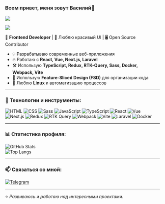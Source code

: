 ### Всем привет, меня зовут Василий👋

![](https://komarev.com/ghpvc/?username=Ignasiya)

[![](https://www.codewars.com/users/@Ignasiy93/badges/large)](https://www.codewars.com/users/@Ignasiy93)

🚀 **Frontend Developer** | 🎨 Люблю красивый UI | 🖥 Open Source Contributor  

- 💡 Разрабатываю современные веб-приложения
- 🔥 Работаю с **React, Vue, Next.js, Laravel**
- 🛠 Использую **TypeScript, Redux, RTK-Query, Sass, Docker, Webpack, Vite**
- 📂 Использую **Feature-Sliced Design (FSD)** для организации кода
- 🐧 Люблю **Linux** и автоматизацию процессов

---

### 🚀 **Технологии и инструменты:**  

![HTML](https://img.shields.io/badge/HTML5-E34F26?style=for-the-badge&logo=html5&logoColor=white)
![CSS](https://img.shields.io/badge/CSS3-1572B6?style=for-the-badge&logo=css3&logoColor=white)
![Sass](https://img.shields.io/badge/Sass-CC6699?style=for-the-badge&logo=sass&logoColor=white)
![JavaScript](https://img.shields.io/badge/JavaScript-F7DF1E?style=for-the-badge&logo=javascript&logoColor=black)
![TypeScript](https://img.shields.io/badge/TypeScript-007ACC?style=for-the-badge&logo=typescript&logoColor=white)
![React](https://img.shields.io/badge/React-20232A?style=for-the-badge&logo=react&logoColor=61DAFB)
![Vue](https://img.shields.io/badge/Vue.js-4FC08D?style=for-the-badge&logo=vue.js&logoColor=white)
![Next.js](https://img.shields.io/badge/Next.js-000000?style=for-the-badge&logo=next.js&logoColor=white)
![Redux](https://img.shields.io/badge/Redux-764ABC?style=for-the-badge&logo=redux&logoColor=white)
![RTK Query](https://img.shields.io/badge/RTK--Query-764ABC?style=for-the-badge&logo=redux&logoColor=white)
![Webpack](https://img.shields.io/badge/Webpack-8DD6F9?style=for-the-badge&logo=webpack&logoColor=white)
![Vite](https://img.shields.io/badge/Vite-646CFF?style=for-the-badge&logo=vite&logoColor=white)
![Laravel](https://img.shields.io/badge/Laravel-FF2D20?style=for-the-badge&logo=laravel&logoColor=white)
![Docker](https://img.shields.io/badge/Docker-2496ED?style=for-the-badge&logo=docker&logoColor=white)

---

### 📊 **Статистика профиля:**

![GitHub Stats](https://github-readme-stats.vercel.app/api?username=Ignasiya&show_icons=true&theme=radical)  
![Top Langs](https://github-readme-stats.vercel.app/api/top-langs/?username=Ignasiya&layout=compact&theme=radical)  

---

### 📫 **Связаться со мной:**

[![Telegram](https://img.shields.io/badge/Telegram-26A5E4?style=for-the-badge&logo=telegram&logoColor=white)](https://t.me/Ignasyia)

---

⭐️ _Развиваюсь и работаю над интересными проектами._
